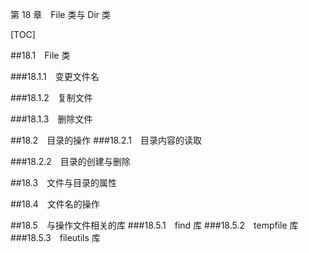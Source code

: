 第 18 章　File 类与 Dir 类

[TOC]

##18.1　File 类

###18.1.1　变更文件名

###18.1.2　复制文件

###18.1.3　删除文件

##18.2　目录的操作
###18.2.1　目录内容的读取

###18.2.2　目录的创建与删除

##18.3　文件与目录的属性

##18.4　文件名的操作

##18.5　与操作文件相关的库
###18.5.1　find 库
###18.5.2　tempfile 库
###18.5.3　fileutils 库